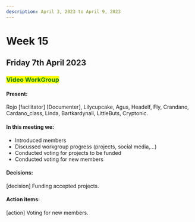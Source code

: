 ```yaml
---
description: April 3, 2023 to April 9, 2023
---
```


# Week 15

## Friday 7th April 2023

### <mark style="color:green;">Video WorkGroup</mark> <a href="#marketing-guild-snet-spin-offs-x-ambassadors-event" id="marketing-guild-snet-spin-offs-x-ambassadors-event"></a>

#### Present:&#x20;

Rojo \[facilitator] \[Documenter], Lilycupcake, Agus, Headelf, Fly, Crandano, Cardano\_class, Linda, Bartkardynall, LittleButs, Cryptonic.

#### In this meeting we:

* Introduced members
* Discussed workgroup progress (projects, social media,…)
* Conducted voting for projects to be funded
* Conducted voting for new members

#### Decisions:&#x20;

\[decision] Funding accepted projects.

#### Action items:

\[action] Voting for new members.

